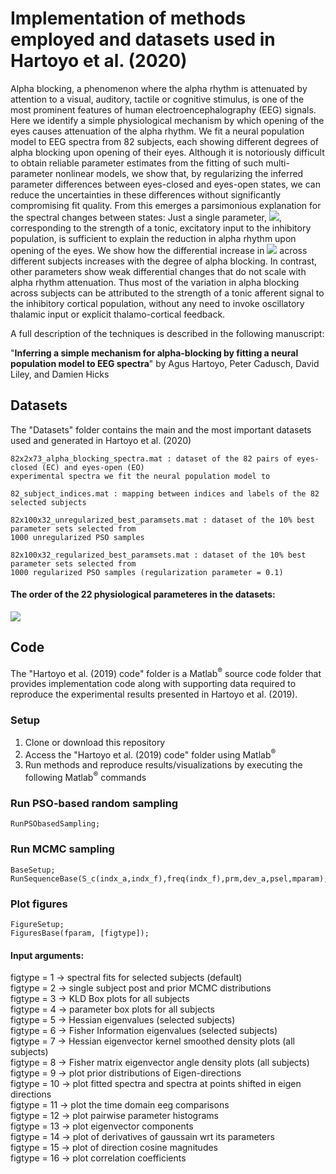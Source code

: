 # Implementation of methods employed and datasets used in Hartoyo et al. (2020)
Alpha blocking, a phenomenon where the alpha rhythm is attenuated by attention to a visual, auditory, tactile or cognitive stimulus, is one of the most prominent features of human electroencephalography (EEG) signals. Here we identify a simple physiological mechanism by which opening of the eyes causes attenuation of the alpha rhythm. We fit a neural population model to EEG spectra from 82 subjects, each showing different degrees of alpha blocking upon opening of their eyes.  Although it is notoriously difficult to obtain reliable parameter estimates from the fitting of such multi-parameter nonlinear models, we show that, by regularizing the inferred parameter differences between eyes-closed and eyes-open states, we can reduce the uncertainties in these differences without significantly compromising fit quality. From this emerges a parsimonious explanation for the spectral changes between states: Just a single parameter, <img src="http://latex.codecogs.com/gif.latex?$p_{ei}$" border="0" />, corresponding to the strength of a tonic, excitatory input to the inhibitory population, is sufficient to explain the reduction in alpha rhythm upon opening of the eyes. We show how the differential increase in <img src="http://latex.codecogs.com/gif.latex?$p_{ei}$" border="0" /> across different subjects increases with the degree of alpha blocking. In contrast, other parameters show weak differential changes that do not scale with alpha rhythm attenuation. Thus most of the variation in alpha blocking across subjects can be attributed to the strength of a tonic afferent signal to the inhibitory cortical population, without any need to invoke oscillatory thalamic input or explicit thalamo-cortical feedback. 

A full description of the techniques is described in the following manuscript:

"<b>Inferring a simple mechanism for alpha-blocking by fitting a neural population model to EEG spectra</b>" by Agus Hartoyo, Peter Cadusch, David Liley, and Damien Hicks 

## Datasets

The "Datasets" folder contains the main and the most important datasets used and generated in Hartoyo et al. (2020)

```
82x2x73_alpha_blocking_spectra.mat : dataset of the 82 pairs of eyes-closed (EC) and eyes-open (EO) 
experimental spectra we fit the neural population model to
```

```
82_subject_indices.mat : mapping between indices and labels of the 82 selected subjects
```

```
82x100x32_unregularized_best_paramsets.mat : dataset of the 10% best parameter sets selected from 
1000 unregularized PSO samples 
```

```
82x100x32_regularized_best_paramsets.mat : dataset of the 10% best parameter sets selected from 
1000 regularized PSO samples (regularization parameter = 0.1) 
```

#### The order of the 22 physiological parameteres in the datasets: <br>
<p><img src="http://latex.codecogs.com/gif.latex?$\tau _{e}(EC), \tau _{i}(EC), \gamma _{e}(EC), \gamma _{i}(EC), \Gamma _{e}(EC), \Gamma _{i}(EC), N_{ee}^{\beta }, N_{ei}^{\beta }, N_{ie}^{\beta }, N_{ii}^{\beta }, p_{ee}, p_{ei}, h_{e}^{rest}, h_{i}^{rest}, h_{e}^{eq}, h_{i}^{eq}, S_{e}^{\max }, S_{i}^{\max }, \bar{\mu _{e}}, \bar{\mu _{i}}, {\sigma }_{e}, {\sigma }_{i}, \eta(EC)$" border="0" /></p>


## Code

The "Hartoyo et al. (2019) code" folder is a Matlab<sup>&reg;</sup> source code folder that provides implementation code along with supporting data required to reproduce the experimental results presented in Hartoyo et al. (2019).

### Setup
1.	Clone or download this repository 
2.	Access the "Hartoyo et al. (2019) code" folder using Matlab<sup>&reg;</sup>
3. Run methods and reproduce results/visualizations by executing the following Matlab<sup>&reg;</sup> commands

### Run PSO-based random sampling
```
RunPSObasedSampling;
```

### Run MCMC sampling
```
BaseSetup;
RunSequenceBase(S_c(indx_a,indx_f),freq(indx_f),prm,dev_a,psel,mparam);
```

### Plot figures
```
FigureSetup;
FiguresBase(fparam, [figtype]);
``` 

#### Input arguments:
   figtype = 1 -> spectral fits for selected subjects (default) <br>
   figtype = 2 -> single subject post and prior MCMC distributions <br>
   figtype = 3 -> KLD Box plots for all subjects <br>
   figtype = 4 -> parameter box plots for all subjects <br>
   figtype = 5 -> Hessian eigenvalues (selected subjects) <br>
   figtype = 6 -> Fisher Information eigenvalues (selected subjects) <br>
   figtype = 7 -> Hessian eigenvector kernel smoothed density plots (all subjects) <br>
   figtype = 8 -> Fisher matrix eigenvector angle density plots (all subjects) <br>
   figtype = 9 -> plot prior distributions of Eigen-directions <br>
   figtype = 10 -> plot fitted spectra and spectra at points shifted in eigen directions <br>
   figtype = 11 -> plot the time domain eeg comparisons <br>
   figtype = 12 -> plot pairwise parameter histograms <br>
   figtype = 13 -> plot eigenvector components <br>
   figtype = 14 -> plot of derivatives of gaussain wrt its parameters <br>
   figtype = 15 -> plot of direction cosine magnitudes <br>
   figtype = 16 -> plot correlation coefficients <br>






